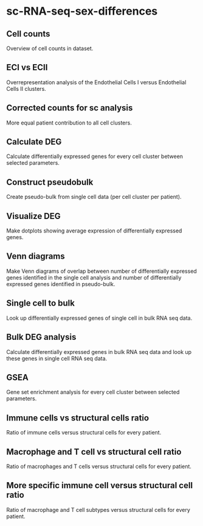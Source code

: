 # sc-RNA-seq-sex-differences

## Cell counts
Overview of cell counts in dataset.

## ECI vs ECII
Overrepresentation analysis of the Endothelial Cells I versus Endothelial Cells II clusters.

## Corrected counts for sc analysis
More equal patient contribution to all cell clusters.

## Calculate DEG
Calculate differentially expressed genes for every cell cluster between selected parameters.

## Construct pseudobulk
Create pseudo-bulk from single cell data (per cell cluster per patient).

## Visualize DEG
Make dotplots showing average expression of differentially expressed genes.

## Venn diagrams
Make Venn diagrams of overlap between number of differentially expressed genes identified in the single cell analysis and number of differentially expressed genes identified in pseudo-bulk.

## Single cell to bulk
Look up differentially expressed genes of single cell in bulk RNA seq data.

## Bulk DEG analysis
Calculate differentially expressed genes in bulk RNA seq data and look up these genes in single cell RNA seq data.

## GSEA
Gene set enrichment analysis for every cell cluster between selected parameters.

## Immune cells vs structural cells ratio
Ratio of immune cells versus structural cells for every patient.

## Macrophage and T cell vs structural cell ratio
Ratio of macrophages and T cells versus structural cells for every patient.

## More specific immune cell versus structural cell ratio
Ratio of macrophage and T cell subtypes versus structural cells for every patient.
